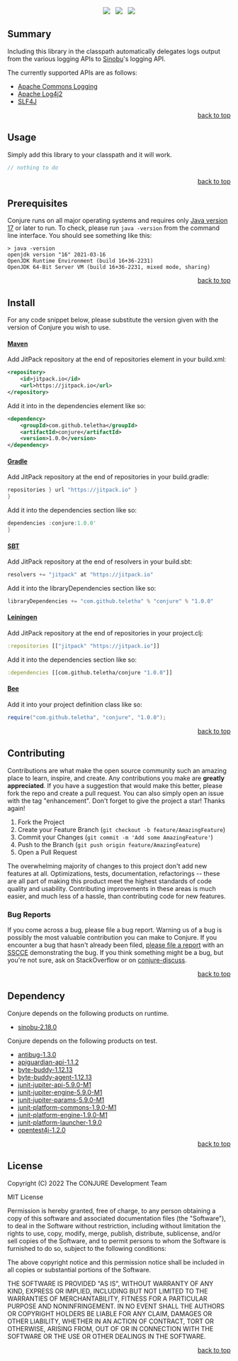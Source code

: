 <p align="center">
    <a href="https://docs.oracle.com/en/java/javase/17/"><img src="https://img.shields.io/badge/Java-Release%2017-green"/></a>
    <span>&nbsp;</span>
    <a href="https://jitpack.io/#teletha/conjure"><img src="https://img.shields.io/jitpack/v/github/teletha/conjure?label=Repository&color=green"></a>
    <span>&nbsp;</span>
    <a href="https://teletha.github.io/conjure"><img src="https://img.shields.io/website.svg?down_color=red&down_message=CLOSE&label=Official%20Site&up_color=green&up_message=OPEN&url=https%3A%2F%2Fteletha.github.io%2Fconjure"></a>
</p>


## Summary
Including this library in the classpath automatically delegates logs output from the various logging APIs to [Sinobu](https://github.com/teletha/sinobu)'s logging API.

The currently supported APIs are as follows:
* [Apache Commons Logging](https://commons.apache.org/proper/commons-logging/)
* [Apache Log4j2](https://logging.apache.org/log4j/2.x/)
* [SLF4J](https://www.slf4j.org/)
<p align="right"><a href="#top">back to top</a></p>


## Usage
Simply add this library to your classpath and it will work.
```java
// nothing to do
```

<p align="right"><a href="#top">back to top</a></p>


## Prerequisites
Conjure runs on all major operating systems and requires only [Java version 17](https://docs.oracle.com/en/java/javase/17/) or later to run.
To check, please run `java -version` from the command line interface. You should see something like this:
```
> java -version
openjdk version "16" 2021-03-16
OpenJDK Runtime Environment (build 16+36-2231)
OpenJDK 64-Bit Server VM (build 16+36-2231, mixed mode, sharing)
```
<p align="right"><a href="#top">back to top</a></p>

## Install
For any code snippet below, please substitute the version given with the version of Conjure you wish to use.
#### [Maven](https://maven.apache.org/)
Add JitPack repository at the end of repositories element in your build.xml:
```xml
<repository>
    <id>jitpack.io</id>
    <url>https://jitpack.io</url>
</repository>
```
Add it into in the dependencies element like so:
```xml
<dependency>
    <groupId>com.github.teletha</groupId>
    <artifactId>conjure</artifactId>
    <version>1.0.0</version>
</dependency>
```
#### [Gradle](https://gradle.org/)
Add JitPack repository at the end of repositories in your build.gradle:
```gradle
repositories } url "https://jitpack.io" }
}
```
Add it into the dependencies section like so:
```gradle
dependencies :conjure:1.0.0'
}
```
#### [SBT](https://www.scala-sbt.org/)
Add JitPack repository at the end of resolvers in your build.sbt:
```scala
resolvers += "jitpack" at "https://jitpack.io"
```
Add it into the libraryDependencies section like so:
```scala
libraryDependencies += "com.github.teletha" % "conjure" % "1.0.0"
```
#### [Leiningen](https://leiningen.org/)
Add JitPack repository at the end of repositories in your project.clj:
```clj
:repositories [["jitpack" "https://jitpack.io"]]
```
Add it into the dependencies section like so:
```clj
:dependencies [[com.github.teletha/conjure "1.0.0"]]
```
#### [Bee](https://teletha.github.io/bee)
Add it into your project definition class like so:
```java
require("com.github.teletha", "conjure", "1.0.0");
```
<p align="right"><a href="#top">back to top</a></p>


## Contributing
Contributions are what make the open source community such an amazing place to learn, inspire, and create. Any contributions you make are **greatly appreciated**.
If you have a suggestion that would make this better, please fork the repo and create a pull request. You can also simply open an issue with the tag "enhancement".
Don't forget to give the project a star! Thanks again!

1. Fork the Project
2. Create your Feature Branch (`git checkout -b feature/AmazingFeature`)
3. Commit your Changes (`git commit -m 'Add some AmazingFeature'`)
4. Push to the Branch (`git push origin feature/AmazingFeature`)
5. Open a Pull Request

The overwhelming majority of changes to this project don't add new features at all. Optimizations, tests, documentation, refactorings -- these are all part of making this product meet the highest standards of code quality and usability.
Contributing improvements in these areas is much easier, and much less of a hassle, than contributing code for new features.

### Bug Reports
If you come across a bug, please file a bug report. Warning us of a bug is possibly the most valuable contribution you can make to Conjure.
If you encounter a bug that hasn't already been filed, [please file a report](https://github.com/teletha/conjure/issues/new) with an [SSCCE](http://sscce.org/) demonstrating the bug.
If you think something might be a bug, but you're not sure, ask on StackOverflow or on [conjure-discuss](https://github.com/teletha/conjure/discussions).
<p align="right"><a href="#top">back to top</a></p>


## Dependency
Conjure depends on the following products on runtime.
* [sinobu-2.18.0](https://mvnrepository.com/artifact/com.github.teletha/sinobu/2.18.0)

Conjure depends on the following products on test.
* [antibug-1.3.0](https://mvnrepository.com/artifact/com.github.teletha/antibug/1.3.0)
* [apiguardian-api-1.1.2](https://mvnrepository.com/artifact/org.apiguardian/apiguardian-api/1.1.2)
* [byte-buddy-1.12.13](https://mvnrepository.com/artifact/net.bytebuddy/byte-buddy/1.12.13)
* [byte-buddy-agent-1.12.13](https://mvnrepository.com/artifact/net.bytebuddy/byte-buddy-agent/1.12.13)
* [junit-jupiter-api-5.9.0-M1](https://mvnrepository.com/artifact/org.junit.jupiter/junit-jupiter-api/5.9.0-M1)
* [junit-jupiter-engine-5.9.0-M1](https://mvnrepository.com/artifact/org.junit.jupiter/junit-jupiter-engine/5.9.0-M1)
* [junit-jupiter-params-5.9.0-M1](https://mvnrepository.com/artifact/org.junit.jupiter/junit-jupiter-params/5.9.0-M1)
* [junit-platform-commons-1.9.0-M1](https://mvnrepository.com/artifact/org.junit.platform/junit-platform-commons/1.9.0-M1)
* [junit-platform-engine-1.9.0-M1](https://mvnrepository.com/artifact/org.junit.platform/junit-platform-engine/1.9.0-M1)
* [junit-platform-launcher-1.9.0](https://mvnrepository.com/artifact/org.junit.platform/junit-platform-launcher/1.9.0)
* [opentest4j-1.2.0](https://mvnrepository.com/artifact/org.opentest4j/opentest4j/1.2.0)
<p align="right"><a href="#top">back to top</a></p>


## License
Copyright (C) 2022 The CONJURE Development Team

MIT License

Permission is hereby granted, free of charge, to any person obtaining a copy
of this software and associated documentation files (the "Software"), to deal
in the Software without restriction, including without limitation the rights
to use, copy, modify, merge, publish, distribute, sublicense, and/or sell
copies of the Software, and to permit persons to whom the Software is
furnished to do so, subject to the following conditions:

The above copyright notice and this permission notice shall be included in all
copies or substantial portions of the Software.

THE SOFTWARE IS PROVIDED "AS IS", WITHOUT WARRANTY OF ANY KIND, EXPRESS OR
IMPLIED, INCLUDING BUT NOT LIMITED TO THE WARRANTIES OF MERCHANTABILITY,
FITNESS FOR A PARTICULAR PURPOSE AND NONINFRINGEMENT. IN NO EVENT SHALL THE
AUTHORS OR COPYRIGHT HOLDERS BE LIABLE FOR ANY CLAIM, DAMAGES OR OTHER
LIABILITY, WHETHER IN AN ACTION OF CONTRACT, TORT OR OTHERWISE, ARISING FROM,
OUT OF OR IN CONNECTION WITH THE SOFTWARE OR THE USE OR OTHER DEALINGS IN THE
SOFTWARE.
<p align="right"><a href="#top">back to top</a></p>